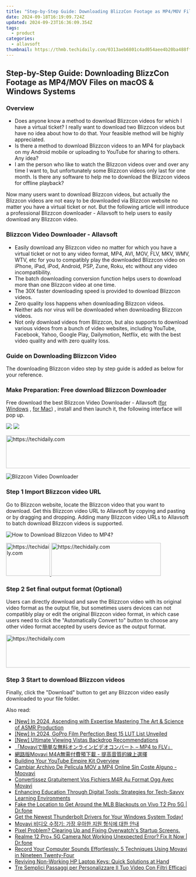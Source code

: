 ```yaml
---
title: "Step-by-Step Guide: Downloading BlizzCon Footage as MP4/MOV Files on macOS & Windows Systems"
date: 2024-09-18T16:19:09.724Z
updated: 2024-09-23T16:36:09.354Z
tags:
  - product
categories:
  - allavsoft
thumbnail: https://thmb.techidaily.com/0313aeb6801c4ad054aee4b20ba488ff337dac52c595922f616f6d67ab2cd3c7.jpg
---
```


## Step-by-Step Guide: Downloading BlizzCon Footage as MP4/MOV Files on macOS & Windows Systems

### Overview

* Does anyone know a method to download Blizzcon videos for which I have a virtual ticket? I really want to download two Blizzcon videos but have no idea about how to do that. Your feasible method will be highly appreciated.
* Is there a method to download Blizzcon videos to an MP4 for playback on my Android mobile or uploading to YouTube for sharing to others. Any idea?
* I am the person who like to watch the Blizzcon videos over and over any time I want to, but unfortunately some Blizzcon videos only last for one month. Is there any software to help me to download the Blizzcon videos for offline playback?

Now many users want to download Blizzcon videos, but actually the Blizzcon videos are not easy to be downloaded via Blizzcon website no matter you have a virtual ticket or not. But the following article will introduce a professional Blizzcon downloader - Allavsoft to help users to easily download any Blizzcon video.

### Blizzcon Video Downloader - Allavsoft

* Easily download any Blizzcon video no matter for which you have a virtual ticket or not to any video format, MP4, AVI, MOV, FLV, MKV, WMV, WTV, etc for you to compatibly play the downloaded Blizzcon video on iPhone, iPad, iPod, Android, PSP, Zune, Roku, etc without any video incompatibility.
* The batch downloading conversion function helps users to download more than one Blizzcon video at one time.
* The 30X faster downloading speed is provided to download Blizzcon videos.
* Zero quality loss happens when downloading Blizzcon videos.
* Neither ads nor virus will be downloaded when downloading Blizzcon videos.
* Not only download videos from Blizzcon, but also supports to download various videos from a bunch of video websites, including YouTube, Facebook, Yahoo, Google Play, Dailymotion, Netflix, etc with the best video quality and with zero quality loss.

### Guide on Downloading Blizzcon Video

The downloading Blizzcon video step by step guide is added as below for your reference.

### Make Preparation: Free download Blizzcon Downloader

Free download the best Blizzcon Video Downloader - Allavsoft ([for Windows](https://tools.techidaily.com/allavsoft/products/) , [for Mac](https://tools.techidaily.com/allavsoft/products/)) , install and then launch it, the following interface will pop up.

[![](https://www.allavsoft.com/how-to/../images/how-to/free-download-win.jpg)](https://tools.techidaily.com/allavsoft/products/) [![](https://www.allavsoft.com/how-to/../images/how-to/free-download-mac.jpg)](https://tools.techidaily.com/allavsoft/products/)

<!-- affiliate ads begin -->
<a href="https://appsumo.8odi.net/c/5597632/2118323/7443" target="_top" id="2118323">
  <img src="//a.impactradius-go.com/display-ad/7443-2118323" border="0" alt="https://techidaily.com" width="728" height="90"/>
</a>
<img height="0" width="0" src="https://appsumo.8odi.net/i/5597632/2118323/7443" style="position:absolute;visibility:hidden;" border="0" />
<!-- affiliate ads end -->

![Blizzcon Video Downloader](https://www.allavsoft.com/how-to/../images/allavsoft/screen-shot-600.jpg)

### Step 1 Import Blizzcon video URL

Go to Blizzcon website, locate the Blizzcon video that you want to download. Get this Blizzcon video URL to Allavsoft by copying and pasting or by dragging and dropping. Adding many Blizzcon video URLs to Allavsoft to batch download Blizzcon videos is supported.

![How to Download Blizzcon Video to MP4?](https://www.allavsoft.com/how-to/../images/how-to/download-rtmp-video/download-rtmp-video.jpg)

<!-- affiliate ads begin -->
<a href="https://aligracehair.sjv.io/c/5597632/2135406/19272" target="_top" id="2135406">
  <img src="//a.impactradius-go.com/display-ad/19272-2135406" border="0" alt="https://techidaily.com" width="120" height="90"/>
</a>
<img height="0" width="0" src="https://aligracehair.sjv.io/i/5597632/2135406/19272" style="position:absolute;visibility:hidden;" border="0" />
<!-- affiliate ads end -->

<!-- affiliate ads begin -->
<a href="https://aligracehair.sjv.io/c/5597632/1997675/19272" target="_top" id="1997675">
  <img src="//a.impactradius-go.com/display-ad/19272-1997675" border="0" alt="https://techidaily.com" width="300" height="90"/>
</a>
<img height="0" width="0" src="https://aligracehair.sjv.io/i/5597632/1997675/19272" style="position:absolute;visibility:hidden;" border="0" />
<!-- affiliate ads end -->

### Step 2 Set final output format (Optional)

Users can directly download and save the Blizzcon video with its original video format as the output file, but sometimes users devices can not compatibly play or edit the original Blizzcon video format, in which case users need to click the "Automatically Convert to" button to choose any other video format accepted by users device as the output format.

<!-- affiliate ads begin -->
<a href="https://appsumo.8odi.net/c/5597632/2105869/7443" target="_top" id="2105869">
  <img src="//a.impactradius-go.com/display-ad/7443-2105869" border="0" alt="https://techidaily.com" width="728" height="90"/>
</a>
<img height="0" width="0" src="https://appsumo.8odi.net/i/5597632/2105869/7443" style="position:absolute;visibility:hidden;" border="0" />
<!-- affiliate ads end -->

### Step 3 Start to download Blizzcon videos

Finally, click the "Download" button to get any Blizzcon video easily downloaded to your file folder.

<ins class="adsbygoogle"
     style="display:block"
     data-ad-format="autorelaxed"
     data-ad-client="ca-pub-7571918770474297"
     data-ad-slot="1223367746"></ins>

<ins class="adsbygoogle"
     style="display:block"
     data-ad-client="ca-pub-7571918770474297"
     data-ad-slot="8358498916"
     data-ad-format="auto"
     data-full-width-responsive="true"></ins>

<span class="atpl-alsoreadstyle">Also read:</span>
<div><ul>
<li><a href="https://facebook-video-share.techidaily.com/new-in-2024-ascending-with-expertise-mastering-the-art-and-science-of-asmr-production/"><u>[New] In 2024, Ascending with Expertise Mastering The Art & Science of ASMR Production</u></a></li>
<li><a href="https://fox-links.techidaily.com/new-in-2024-gopro-film-perfection-best-15-lut-list-unveiled/"><u>[New] In 2024, GoPro Film Perfection Best 15 LUT List Unveiled</u></a></li>
<li><a href="https://some-skills.techidaily.com/new-ultimate-viewing-vistas-backdrop-recommendations/"><u>[New] Ultimate Viewing Vistas Backdrop Recommendations</u></a></li>
<li><a href="https://win-wonderful.techidaily.com/movavi-mp4-to-flv/"><u>「Movaviで簡単な無料オンラインビデオコンバート – MP4 to FLV」</u></a></li>
<li><a href="https://win-wonderful.techidaily.com/movavi-m4a/"><u>網路版Movavi M4A無需付費預下載 - 提高音質的線上選擇</u></a></li>
<li><a href="https://youtube-clips.techidaily.com/building-your-youtube-empire-kit-overview/"><u>Building Your YouTube Empire Kit Overview</u></a></li>
<li><a href="https://win-wonderful.techidaily.com/cambiar-archivo-de-pelicula-mov-a-mp4-online-sin-coste-alguno-moovavi/"><u>Cambiar Archivo De Película MOV a MP4 Online Sin Coste Alguno - Moovavi</u></a></li>
<li><a href="https://win-wonderful.techidaily.com/convertissez-gratuitement-vos-fichiers-m4r-au-format-ogg-avec-movavi/"><u>Convertissez Gratuitement Vos Fichiers M4R Au Format Ogg Avec Movavi</u></a></li>
<li><a href="https://win-wonderful.techidaily.com/enhancing-education-through-digital-tools-strategies-for-tech-savvy-learning-environments/"><u>Enhancing Education Through Digital Tools: Strategies for Tech-Savvy Learning Environments</u></a></li>
<li><a href="https://fake-location.techidaily.com/fake-the-location-to-get-around-the-mlb-blackouts-on-vivo-t2-pro-5g-drfone-by-drfone-virtual-android/"><u>Fake the Location to Get Around the MLB Blackouts on Vivo T2 Pro 5G | Dr.fone</u></a></li>
<li><a href="https://win-dash.techidaily.com/get-the-newest-thunderbolt-drivers-for-your-windows-system-today/"><u>Get the Newest Thunderbolt Drivers for Your Windows System Today!</u></a></li>
<li><a href="https://win-wonderful.techidaily.com/1726218550175-movavi/"><u>Movavi 비디오 수정기: 가장 우아한 지원 형식에 대한 안내</u></a></li>
<li><a href="https://win-solutions.techidaily.com/1722987731781-pixel-problem-clearing-up-and-fixing-overwatchs-startup-screens/"><u>Pixel Problem? Clearing Up and Fixing Overwatch's Startup Screens.</u></a></li>
<li><a href="https://fix-guide.techidaily.com/realme-12-proplus-5g-camera-not-working-unexpected-error-fix-it-now-drfone-by-drfone-fix-android-problems-fix-android-problems/"><u>Realme 12 Pro+ 5G Camera Not Working Unexpected Error? Fix It Now | Dr.fone</u></a></li>
<li><a href="https://win-wonderful.techidaily.com/record-your-computer-sounds-effortlessly-5-techniques-using-movavi-in-nineteen-twenty-four/"><u>Record Your Computer Sounds Effortlessly: 5 Techniques Using Movavi in Nineteen Twenty-Four</u></a></li>
<li><a href="https://win-howtos.techidaily.com/reviving-non-working-hp-laptop-keys-quick-solutions-at-hand/"><u>Reviving Non-Working HP Laptop Keys: Quick Solutions at Hand</u></a></li>
<li><a href="https://win-wonderful.techidaily.com/tre-semplici-passaggi-per-personalizzare-il-tuo-video-con-filtri-efficaci/"><u>Tre Semplici Passaggi per Personalizzare Il Tuo Video Con Filtri Efficaci</u></a></li>
</ul></div>

